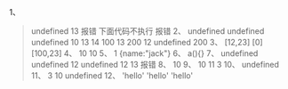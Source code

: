 1、
> undefined 13
> 报错 下面代码不执行
> 报错
2、
>  undefined undefined undefined
> 10 13 14
> 100 13 200
> 12 undefined 200
3、
> [12,23] [0] [100,23]
4、
> 10 10
5、
> 1 {name:"jack"}
6、
> a(){}
7、
> undefined undefined 12
> undefined 12 13
> 报错 
8、
> 10
9、
> 10 11 3
10、
> undefined
11、
> 3 10 undefined
12、
> 'hello' 'hello' 'hello'